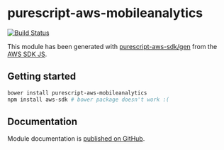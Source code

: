# purescript-aws-mobileanalytics

[![Build Status](https://app.wercker.com/status/5909b9e96d1080804b17a28f72f87b6b/s/master)](https://app.wercker.com/project/byKey/5909b9e96d1080804b17a28f72f87b6b)

This module has been generated with [purescript-aws-sdk/gen](https://github.com/purescript-aws-sdk/gen) from the [AWS SDK JS](https://github.com/aws/aws-sdk-js).

## Getting started

```sh
bower install purescript-aws-mobileanalytics
npm install aws-sdk # bower package doesn't work :(
```

## Documentation

Module documentation is [published on GitHub](https://github.com/purescript-aws-sdk/purescript-aws-mobileanalytics/tree/master/docs).
